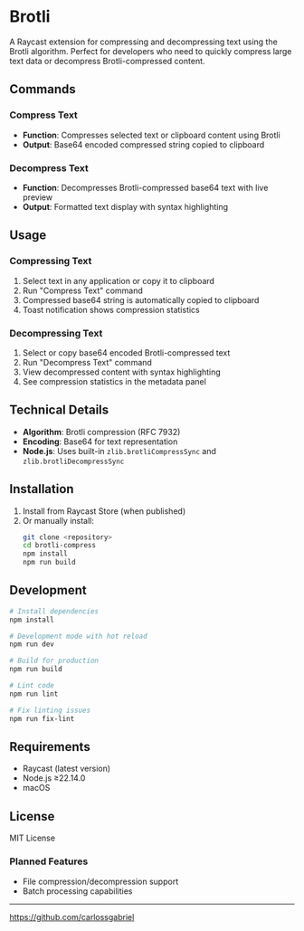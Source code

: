 # Brotli

A Raycast extension for compressing and decompressing text using the Brotli algorithm. Perfect for developers who need to quickly compress large text data or decompress Brotli-compressed content.

## Commands

### Compress Text

- **Function**: Compresses selected text or clipboard content using Brotli
- **Output**: Base64 encoded compressed string copied to clipboard

### Decompress Text

- **Function**: Decompresses Brotli-compressed base64 text with live preview
- **Output**: Formatted text display with syntax highlighting

## Usage

### Compressing Text

1. Select text in any application or copy it to clipboard
2. Run "Compress Text" command
3. Compressed base64 string is automatically copied to clipboard
4. Toast notification shows compression statistics

### Decompressing Text

1. Select or copy base64 encoded Brotli-compressed text
2. Run "Decompress Text" command
3. View decompressed content with syntax highlighting
4. See compression statistics in the metadata panel

## Technical Details

- **Algorithm**: Brotli compression (RFC 7932)
- **Encoding**: Base64 for text representation
- **Node.js**: Uses built-in `zlib.brotliCompressSync` and `zlib.brotliDecompressSync`

## Installation

1. Install from Raycast Store (when published)
2. Or manually install:
   ```bash
   git clone <repository>
   cd brotli-compress
   npm install
   npm run build
   ```

## Development

```bash
# Install dependencies
npm install

# Development mode with hot reload
npm run dev

# Build for production
npm run build

# Lint code
npm run lint

# Fix linting issues
npm run fix-lint
```

## Requirements

- Raycast (latest version)
- Node.js ≥22.14.0
- macOS

## License

MIT License

### Planned Features

- File compression/decompression support
- Batch processing capabilities

---

https://github.com/carlossgabriel
